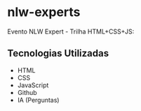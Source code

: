 # nlw-experts
Evento NLW Expert - Trilha HTML+CSS+JS:

## Tecnologias Utilizadas

- HTML
- CSS
- JavaScript
- Github
- IA (Perguntas)